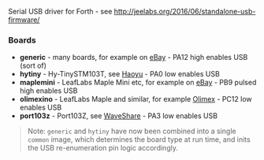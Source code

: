 Serial USB driver for Forth - see <http://jeelabs.org/2016/06/standalone-usb-firmware/>

### Boards

* **generic** - many boards, for example on [eBay](http://www.ebay.com/itm/311156408508) - PA12 high enables USB (sort of)
* **hytiny** - Hy-TinySTM103T, see [Haoyu](http://www.hotmcu.com/stm32f103tb-arm-cortex-m3-development-board-p-222.html?cPath=1_20) - PA0 low enables USB
* **maplemini** - LeafLabs Maple Mini etc, for example on [eBay](http://www.ebay.com/itm/400569863658) - PB9 pulsed high enables USB
* **olimexino** - LeafLabs Maple and similar, for example [Olimex](https://www.olimex.com/Products/Duino/STM32/OLIMEXINO-STM32/) - PC12 low enables USB
* **port103z** - Port103Z, see [WaveShare](http://www.waveshare.com/wiki/Port103Z) -
  PA3 low enables USB

> Note: `generic` and `hytiny` have now been combined into a single `common` image, which determines the board type at run time, and inits the USB re-enumeration pin logic accordingly.
